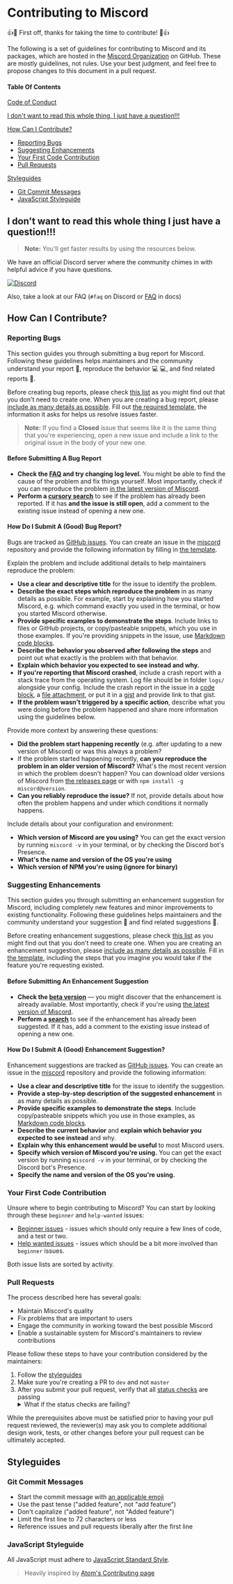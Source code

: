 # Contributing to Miscord

:+1::tada: First off, thanks for taking the time to contribute! :tada::+1:

The following is a set of guidelines for contributing to Miscord and its packages, which are hosted in the [Miscord Organization](https://github.com/miscord) on GitHub. These are mostly guidelines, not rules. Use your best judgment, and feel free to propose changes to this document in a pull request.

#### Table Of Contents

[Code of Conduct](CODE_OF_CONDUCT.md)

[I don't want to read this whole thing, I just have a question!!!](#i-dont-want-to-read-this-whole-thing-i-just-have-a-question)

[How Can I Contribute?](#how-can-i-contribute)
  * [Reporting Bugs](#reporting-bugs)
  * [Suggesting Enhancements](#suggesting-enhancements)
  * [Your First Code Contribution](#your-first-code-contribution)
  * [Pull Requests](#pull-requests)

[Styleguides](#styleguides)
  * [Git Commit Messages](#git-commit-messages)
  * [JavaScript Styleguide](#javascript-styleguide)

## I don't want to read this whole thing I just have a question!!!

> **Note:** You'll get faster results by using the resources below.

We have an official Discord server where the community chimes in with helpful advice if you have questions.

[![Discord](https://discord.com/api/guilds/431471556540104724/embed.png)](https://discord.gg/DkmTvVz)

Also, take a look at our FAQ (`#faq` on Discord or [FAQ](https://docs.miscord.net/faq) in docs)

## How Can I Contribute?

### Reporting Bugs

This section guides you through submitting a bug report for Miscord. Following these guidelines helps maintainers and the community understand your report :pencil:, reproduce the behavior :computer: :computer:, and find related reports :mag_right:.

Before creating bug reports, please check [this list](#before-submitting-a-bug-report) as you might find out that you don't need to create one. When you are creating a bug report, please [include as many details as possible](#how-do-i-submit-a-good-bug-report). Fill out [the required template](.github/ISSUE_TEMPLATE/Bug_report.md), the information it asks for helps us resolve issues faster.

> **Note:** If you find a **Closed** issue that seems like it is the same thing that you're experiencing, open a new issue and include a link to the original issue in the body of your new one.

#### Before Submitting A Bug Report

* **Check the [FAQ](https://docs.miscord.net/faq) and try changing log level.** You might be able to find the cause of the problem and fix things yourself. Most importantly, check if you can reproduce the problem [in the latest version of Miscord](https://github.com/miscord/miscord/wiki/Updating).
* **Perform a [cursory search](https://github.com/miscord/miscord/issues)** to see if the problem has already been reported. If it has **and the issue is still open**, add a comment to the existing issue instead of opening a new one.

#### How Do I Submit A (Good) Bug Report?

Bugs are tracked as [GitHub issues](https://guides.github.com/features/issues/). You can create an issue in the [miscord](https://github.com/miscord/miscord/issues) repository and provide the following information by filling in [the template](.github/ISSUE_TEMPLATE/Bug_report.md).

Explain the problem and include additional details to help maintainers reproduce the problem:

* **Use a clear and descriptive title** for the issue to identify the problem.
* **Describe the exact steps which reproduce the problem** in as many details as possible. For example, start by explaining how you started Miscord, e.g. which command exactly you used in the terminal, or how you started Miscord otherwise.
* **Provide specific examples to demonstrate the steps**. Include links to files or GitHub projects, or copy/pasteable snippets, which you use in those examples. If you're providing snippets in the issue, use [Markdown code blocks](https://help.github.com/articles/markdown-basics/#multiple-lines).
* **Describe the behavior you observed after following the steps** and point out what exactly is the problem with that behavior.
* **Explain which behavior you expected to see instead and why.**
* **If you're reporting that Miscord crashed**, include a crash report with a stack trace from the operating system. Log file should be in folder `logs/` alongside your config. Include the crash report in the issue in a [code block](https://help.github.com/articles/markdown-basics/#multiple-lines), a [file attachment](https://help.github.com/articles/file-attachments-on-issues-and-pull-requests/), or put it in a [gist](https://gist.github.com/) and provide link to that gist.
* **If the problem wasn't triggered by a specific action**, describe what you were doing before the problem happened and share more information using the guidelines below.

Provide more context by answering these questions:

* **Did the problem start happening recently** (e.g. after updating to a new version of Miscord) or was this always a problem?
* If the problem started happening recently, **can you reproduce the problem in an older version of Miscord?** What's the most recent version in which the problem doesn't happen? You can download older versions of Miscord from [the releases page](https://github.com/miscord/miscord/releases) or with `npm install -g miscord@version`.
* **Can you reliably reproduce the issue?** If not, provide details about how often the problem happens and under which conditions it normally happens.

Include details about your configuration and environment:

* **Which version of Miscord are you using?** You can get the exact version by running `miscord -v` in your terminal, or by checking the Discord bot's Presence.
* **What's the name and version of the OS you're using**
* **Which version of NPM you're using (ignore for binary)**

### Suggesting Enhancements

This section guides you through submitting an enhancement suggestion for Miscord, including completely new features and minor improvements to existing functionality. Following these guidelines helps maintainers and the community understand your suggestion :pencil: and find related suggestions :mag_right:.

Before creating enhancement suggestions, please check [this list](#before-submitting-an-enhancement-suggestion) as you might find out that you don't need to create one. When you are creating an enhancement suggestion, please [include as many details as possible](#how-do-i-submit-a-good-enhancement-suggestion). Fill in [the template](.github/ISSUE_TEMPLATE/Feature_request.md), including the steps that you imagine you would take if the feature you're requesting existed.

#### Before Submitting An Enhancement Suggestion

* **Check the [beta version](https://github.com/miscord/miscord/wiki/Beta-version)** — you might discover that the enhancement is already available. Most importantly, check if you're using [the latest version of Miscord](https://github.com/miscord/miscord/wiki/Updating).
* **Perform a [search](https://github.com/miscord/miscord/issues?q=is%3Aissue+is%3Aopen+label%3Aenhancement+sort%3Aupdated-desc)** to see if the enhancement has already been suggested. If it has, add a comment to the existing issue instead of opening a new one.

#### How Do I Submit A (Good) Enhancement Suggestion?

Enhancement suggestions are tracked as [GitHub issues](https://guides.github.com/features/issues/). You can create an issue in the [miscord](https://github.com/miscord/miscord/issues) repository and provide the following information:

* **Use a clear and descriptive title** for the issue to identify the suggestion.
* **Provide a step-by-step description of the suggested enhancement** in as many details as possible.
* **Provide specific examples to demonstrate the steps**. Include copy/pasteable snippets which you use in those examples, as [Markdown code blocks](https://help.github.com/articles/markdown-basics/#multiple-lines).
* **Describe the current behavior** and **explain which behavior you expected to see instead** and why.
* **Explain why this enhancement would be useful** to most Miscord users.
* **Specify which version of Miscord you're using.** You can get the exact version by running `miscord -v` in your terminal, or by checking the Discord bot's Presence.
* **Specify the name and version of the OS you're using.**

### Your First Code Contribution

Unsure where to begin contributing to Miscord? You can start by looking through these `beginner` and `help-wanted` issues:

* [Beginner issues][beginner] - issues which should only require a few lines of code, and a test or two.
* [Help wanted issues][help-wanted] - issues which should be a bit more involved than `beginner` issues.

Both issue lists are sorted by activity.

### Pull Requests

The process described here has several goals:

- Maintain Miscord's quality
- Fix problems that are important to users
- Engage the community in working toward the best possible Miscord
- Enable a sustainable system for Miscord's maintainers to review contributions

Please follow these steps to have your contribution considered by the maintainers:

1. Follow the [styleguides](#styleguides)
2. Make sure you're creating a PR to `dev` and not `master`
3. After you submit your pull request, verify that all [status checks](https://help.github.com/articles/about-status-checks/) are passing <details><summary>What if the status checks are failing?</summary>If a status check is failing, and you believe that the failure is unrelated to your change, please leave a comment on the pull request explaining why you believe the failure is unrelated. A maintainer will re-run the status check for you. If we conclude that the failure was a false positive, then we will open an issue to track that problem with our status check suite.</details>

While the prerequisites above must be satisfied prior to having your pull request reviewed, the reviewer(s) may ask you to complete additional design work, tests, or other changes before your pull request can be ultimately accepted.

## Styleguides

### Git Commit Messages

* Start the commit message with [an applicable emoji](https://gitmoji.carloscuesta.me/)
* Use the past tense ("added feature", not "add feature")
* Don't capitalize ("added feature", not "Added feature")
* Limit the first line to 72 characters or less
* Reference issues and pull requests liberally after the first line

### JavaScript Styleguide

All JavaScript must adhere to [JavaScript Standard Style](https://standardjs.com/).

> Heavily inspired by [Atom's Contributing page](https://github.com/atom/atom/blob/master/CONTRIBUTING.md)

[beginner]:https://github.com/miscord/miscord/issues?utf8=%E2%9C%93&q=is%3Aissue+is%3Aopen+sort%3Aupdated-desc+label%3A%22beginner%22
[help-wanted]:https://github.com/miscord/miscord/issues?q=is%3Aissue+is%3Aopen+sort%3Aupdated-desc+label%3A%22help+wanted%22
